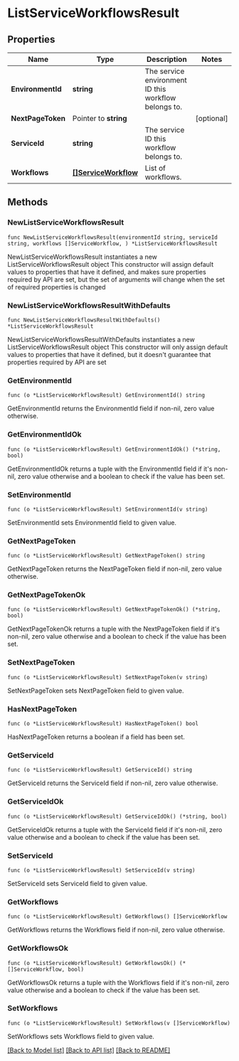 # ListServiceWorkflowsResult

## Properties

Name | Type | Description | Notes
------------ | ------------- | ------------- | -------------
**EnvironmentId** | **string** | The service environment ID this workflow belongs to. | 
**NextPageToken** | Pointer to **string** |  | [optional] 
**ServiceId** | **string** | The service ID this workflow belongs to. | 
**Workflows** | [**[]ServiceWorkflow**](ServiceWorkflow.md) | List of workflows. | 

## Methods

### NewListServiceWorkflowsResult

`func NewListServiceWorkflowsResult(environmentId string, serviceId string, workflows []ServiceWorkflow, ) *ListServiceWorkflowsResult`

NewListServiceWorkflowsResult instantiates a new ListServiceWorkflowsResult object
This constructor will assign default values to properties that have it defined,
and makes sure properties required by API are set, but the set of arguments
will change when the set of required properties is changed

### NewListServiceWorkflowsResultWithDefaults

`func NewListServiceWorkflowsResultWithDefaults() *ListServiceWorkflowsResult`

NewListServiceWorkflowsResultWithDefaults instantiates a new ListServiceWorkflowsResult object
This constructor will only assign default values to properties that have it defined,
but it doesn't guarantee that properties required by API are set

### GetEnvironmentId

`func (o *ListServiceWorkflowsResult) GetEnvironmentId() string`

GetEnvironmentId returns the EnvironmentId field if non-nil, zero value otherwise.

### GetEnvironmentIdOk

`func (o *ListServiceWorkflowsResult) GetEnvironmentIdOk() (*string, bool)`

GetEnvironmentIdOk returns a tuple with the EnvironmentId field if it's non-nil, zero value otherwise
and a boolean to check if the value has been set.

### SetEnvironmentId

`func (o *ListServiceWorkflowsResult) SetEnvironmentId(v string)`

SetEnvironmentId sets EnvironmentId field to given value.


### GetNextPageToken

`func (o *ListServiceWorkflowsResult) GetNextPageToken() string`

GetNextPageToken returns the NextPageToken field if non-nil, zero value otherwise.

### GetNextPageTokenOk

`func (o *ListServiceWorkflowsResult) GetNextPageTokenOk() (*string, bool)`

GetNextPageTokenOk returns a tuple with the NextPageToken field if it's non-nil, zero value otherwise
and a boolean to check if the value has been set.

### SetNextPageToken

`func (o *ListServiceWorkflowsResult) SetNextPageToken(v string)`

SetNextPageToken sets NextPageToken field to given value.

### HasNextPageToken

`func (o *ListServiceWorkflowsResult) HasNextPageToken() bool`

HasNextPageToken returns a boolean if a field has been set.

### GetServiceId

`func (o *ListServiceWorkflowsResult) GetServiceId() string`

GetServiceId returns the ServiceId field if non-nil, zero value otherwise.

### GetServiceIdOk

`func (o *ListServiceWorkflowsResult) GetServiceIdOk() (*string, bool)`

GetServiceIdOk returns a tuple with the ServiceId field if it's non-nil, zero value otherwise
and a boolean to check if the value has been set.

### SetServiceId

`func (o *ListServiceWorkflowsResult) SetServiceId(v string)`

SetServiceId sets ServiceId field to given value.


### GetWorkflows

`func (o *ListServiceWorkflowsResult) GetWorkflows() []ServiceWorkflow`

GetWorkflows returns the Workflows field if non-nil, zero value otherwise.

### GetWorkflowsOk

`func (o *ListServiceWorkflowsResult) GetWorkflowsOk() (*[]ServiceWorkflow, bool)`

GetWorkflowsOk returns a tuple with the Workflows field if it's non-nil, zero value otherwise
and a boolean to check if the value has been set.

### SetWorkflows

`func (o *ListServiceWorkflowsResult) SetWorkflows(v []ServiceWorkflow)`

SetWorkflows sets Workflows field to given value.



[[Back to Model list]](../README.md#documentation-for-models) [[Back to API list]](../README.md#documentation-for-api-endpoints) [[Back to README]](../README.md)


